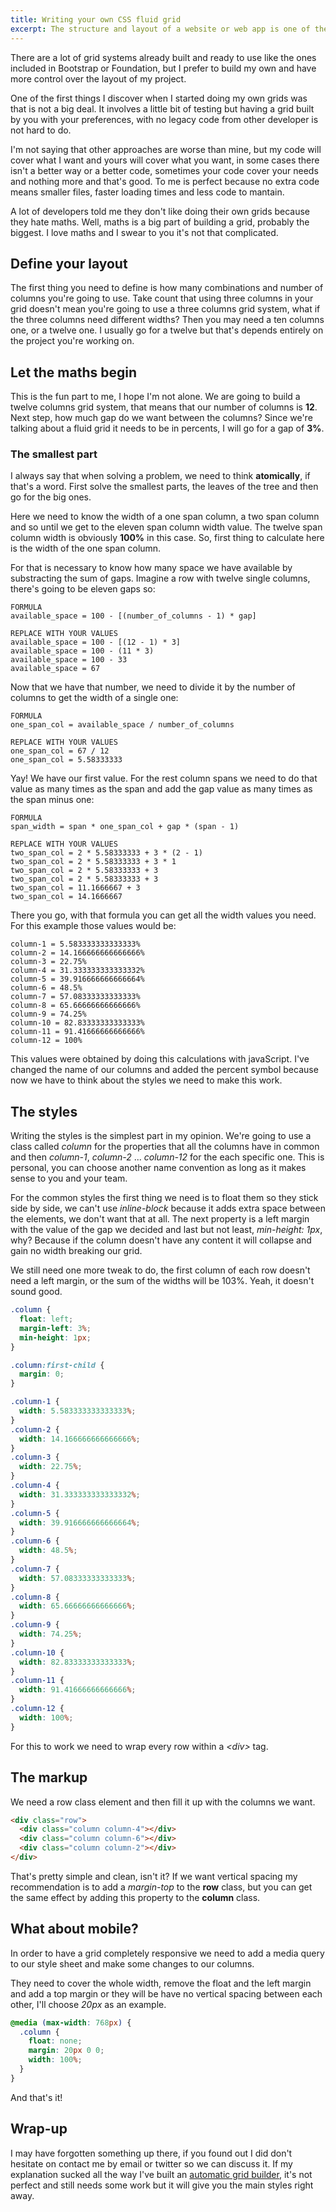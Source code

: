 ```yaml
---
title: Writing your own CSS fluid grid
excerpt: The structure and layout of a website or web app is one of the main decisions made over its design.
---
```


There are a lot of grid systems already built and ready to use like the ones included in Bootstrap or Foundation, but I prefer to build my own and have more control over the layout of my project.

One of the first things I discover when I started doing my own grids was that is not a big deal. It involves a little bit of testing but having a grid built by you with your preferences, with no legacy code from other developer is not hard to do.

I'm not saying that other approaches are worse than mine, but my code will cover what I want and yours will cover what you want, in some cases there isn't a better way or a better code, sometimes your code cover your needs and nothing more and that's good. To me is perfect because no extra code means smaller files, faster loading times and less code to mantain.

A lot of developers told me they don't like doing their own grids because they hate maths. Well, maths is a big part of building a grid, probably the biggest. I love maths and I swear to you it's not that complicated.

## Define your layout

The first thing you need to define is how many combinations and number of columns you're going to use. Take count that using three columns in your grid doesn't mean you're going to use a three columns grid system, what if the three columns need different widths? Then you may need a ten columns one, or a twelve one. I usually go for a twelve but that's depends entirely on the project you're working on.

## Let the maths begin

This is the fun part to me, I hope I'm not alone. We are going to build a twelve columns grid system, that means that our number of columns is **12**. Next step, how much gap do we want between the columns? Since we're talking about a fluid grid it needs to be in percents, I will go for a gap of **3%**.

### The smallest part

I always say that when solving a problem, we need to think **atomically**, if that's a word. First solve the smallest parts, the leaves of the tree and then go for the big ones.

Here we need to know the width of a one span column, a two span column and so until we get to the eleven span column width value. The twelve span column width is obviously **100%** in this case. So, first thing to calculate here is the width of the one span column.

For that is necessary to know how many space we have available by substracting the sum of gaps. Imagine a row with twelve single columns, there's going to be eleven gaps so:

```
FORMULA
available_space = 100 - [(number_of_columns - 1) * gap]

REPLACE WITH YOUR VALUES
available_space = 100 - [(12 - 1) * 3]
available_space = 100 - (11 * 3)
available_space = 100 - 33
available_space = 67
```

Now that we have that number, we need to divide it by the number of columns to get the width of a single one:

```
FORMULA
one_span_col = available_space / number_of_columns

REPLACE WITH YOUR VALUES
one_span_col = 67 / 12
one_span_col = 5.58333333
```

Yay! We have our first value. For the rest column spans we need to do that value as many times as the span and add the gap value as many times as the span minus one:

```
FORMULA
span_width = span * one_span_col + gap * (span - 1)

REPLACE WITH YOUR VALUES
two_span_col = 2 * 5.58333333 + 3 * (2 - 1)
two_span_col = 2 * 5.58333333 + 3 * 1
two_span_col = 2 * 5.58333333 + 3
two_span_col = 2 * 5.58333333 + 3
two_span_col = 11.1666667 + 3
two_span_col = 14.1666667
```

There you go, with that formula you can get all the width values you need. For this example those values would be:

```
column-1 = 5.583333333333333%
column-2 = 14.166666666666666%
column-3 = 22.75%
column-4 = 31.333333333333332%
column-5 = 39.916666666666664%
column-6 = 48.5%
column-7 = 57.08333333333333%
column-8 = 65.66666666666666%
column-9 = 74.25%
column-10 = 82.83333333333333%
column-11 = 91.41666666666666%
column-12 = 100%
```

This values were obtained by doing this calculations with javaScript. I've changed the name of our columns and added the percent symbol because now we have to think about the styles we need to make this work.

## The styles

Writing the styles is the simplest part in my opinion. We're going to use a class called _column_ for the properties that all the columns have in common and then _column-1_, _column-2_ ... _column-12_ for the each specific one. This is personal, you can choose another name convention as long as it makes sense to you and your team.

For the common styles the first thing we need is to float them so they stick side by side, we can't use _inline-block_ because it adds extra space between the elements, we don't want that at all. The next property is a left margin with the value of the gap we decided and last but not least, _min-height: 1px_, why? Because if the column doesn't have any content it will collapse and gain no width breaking our grid.

We still need one more tweak to do, the first column of each row doesn't need a left margin, or the sum of the widths will be 103%. Yeah, it doesn't sound good.

```css
.column {
  float: left;
  margin-left: 3%;
  min-height: 1px;
}

.column:first-child {
  margin: 0;
}

.column-1 {
  width: 5.583333333333333%;
}
.column-2 {
  width: 14.166666666666666%;
}
.column-3 {
  width: 22.75%;
}
.column-4 {
  width: 31.333333333333332%;
}
.column-5 {
  width: 39.916666666666664%;
}
.column-6 {
  width: 48.5%;
}
.column-7 {
  width: 57.08333333333333%;
}
.column-8 {
  width: 65.66666666666666%;
}
.column-9 {
  width: 74.25%;
}
.column-10 {
  width: 82.83333333333333%;
}
.column-11 {
  width: 91.41666666666666%;
}
.column-12 {
  width: 100%;
}
```

For this to work we need to wrap every row within a _&lt;div&gt;_ tag.

## The markup

We need a row class element and then fill it up with the columns we want.

```html
<div class="row">
  <div class="column column-4"></div>
  <div class="column column-6"></div>
  <div class="column column-2"></div>
</div>
```

That's pretty simple and clean, isn't it? If we want vertical spacing my recommendation is to add a _margin-top_ to the **row** class, but you can get the same effect by adding this property to the **column** class.

## What about mobile?

In order to have a grid completely responsive we need to add a media query to our style sheet and make some changes to our columns.

They need to cover the whole width, remove the float and the left margin and add a top margin or they will be have no vertical spacing between each other, I'll choose _20px_ as an example.

```css
@media (max-width: 768px) {
  .column {
    float: none;
    margin: 20px 0 0;
    width: 100%;
  }
}
```

And that's it!

## Wrap-up

I may have forgotten something up there, if you found out I did don't hesitate on contact me by email or twitter so we can discuss it. If my explanation sucked all the way I've built an [automatic grid builder](//jeremenichelli.github.io/gridbuilder/), it's not perfect and still needs some work but it will give you the main styles right away.
